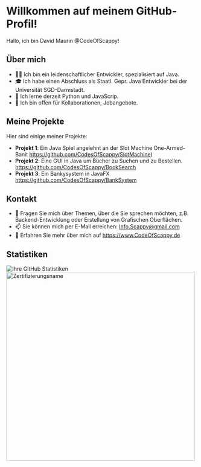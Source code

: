 # Willkommen auf meinem GitHub-Profil!

Hallo, ich bin David Maurin @CodeOfScappy!



## Über mich
- 👨‍💻 Ich bin ein leidenschaftlicher Entwickler, spezialisiert auf Java.
- 🎓 Ich habe einen Abschluss als Staatl. Gepr. Java Entwickler bei der Universität SGD-Darmstadt.
- 🌱 Ich lerne derzeit Python und JavaScrip.
- 🤝 Ich bin offen für  Kollaborationen, Jobangebote.

## Meine Projekte
Hier sind einige meiner Projekte:
- **Projekt 1**: Ein Java Spiel angelehnt an der Slot Machine One-Armed-Banit https://github.com/CodesOfScappy/SlotMachine)
- **Projekt 2**: Eine GUI in Java um Bücher zu Suchen und zu Bestellen. https://github.com/CodesOfScappy/BookSearch
- **Projekt 3**: Ein Bankysystem in JavaFX  https://github.com/CodesOfScappy/BankSystem

## Kontakt
- 💬 Fragen Sie mich über Themen, über die Sie sprechen möchten, z.B. Backend-Entwicklung oder Erstellung von Grafischen Oberflächen.
- 📫 Sie können mich per E-Mail erreichen: Info.Scappy@gmail.com
- 📄 Erfahren Sie mehr über mich auf https://www.CodeOfScappy.de

## Statistiken
![Ihre GitHub Statistiken](https://github-readme-stats.vercel.app/api?username=CodesOfScappy&show_icons=true)  <img src="https://blob.virtualbadge.io/event-10171/openbadges/badges/c5c2c9a3-39a4-4042-b79f-ceb6380dcef5.png?se=3000-01-01&sp=rwdl&sv=2019-12-12&sr=c&sig=dQAfv%2B4X%2Bcw2WKFuHOCs0MYaIwtn%2BMBhQgHwAeaqAD8%3D&377" width="500" alt="Zertifizierungsname">



